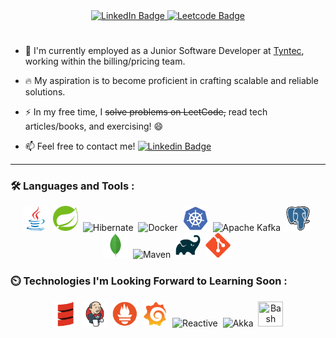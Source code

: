 <!-- <div id="header" align="center">
  <img src="https://media.tenor.com/itjFesV8_RUAAAAi/soulja-boy-pepe.gif" width="150"/>
</div> -->
<div id="badges" align="center">
  <a href="https://www.linkedin.com/in/chudnovskyi/">
    <img src="https://img.shields.io/badge/LinkedIn-blue?style=for-the-badge&logo=linkedin&logoColor=white" alt="LinkedIn Badge"/>
  </a>
  <a href="https://leetcode.com/chudnovskyi/">
    <img src="https://img.shields.io/badge/dynamic/json?style=for-the-badge&labelColor=black&color=%23ffa116&label=Solved&query=solvedOverTotal&url=https%3A%2F%2Fleetcode-badge.vercel.app%2Fapi%2Fusers%2Fchudnovskyi&logo=leetcode&logoColor=yellow" alt="Leetcode Badge"/>
  </a>
</div>
<!-- <div align="center">
  <img src="https://komarev.com/ghpvc/?username=chudnovskyi&style=flat-square&color=blue" align="center"/>
</div> -->
<h1></h1>

- :telescope: I'm currently employed as a Junior Software Developer at [Tyntec](https://www.tyntec.com/), working within the billing/pricing team.

- :fire: My aspiration is to become proficient in crafting scalable and reliable solutions.

- :zap: In my free time, I ~~solve problems on LeetCode,~~ read tech articles/books, and exercising! 😄

- :mailbox: Feel free to contact me! [![Linkedin Badge](https://img.shields.io/badge/-Viacheslav-blue?style=flat&logo=Linkedin&logoColor=white)](https://www.linkedin.com/in/chudnovskyi/)


---


### :hammer_and_wrench: Languages and Tools :
<div align="center">
  <img src="https://github.com/devicons/devicon/blob/master/icons/java/java-original.svg" title="Java" alt="Java" width="40" height="40"/>&nbsp;
  <img src="https://github.com/devicons/devicon/blob/master/icons/spring/spring-original.svg" title="Spring" alt="Spring" width="40" height="40"/>&nbsp;
  <img src="https://www.svgrepo.com/show/353874/hibernate.svg" title="Hibernate" alt="Hibernate" width="40" height="40"/>&nbsp;
  <img src="https://www.svgrepo.com/show/452192/docker.svg" title="Docker" alt="Docker" width="40" height="40"/>&nbsp;
  <img src="https://github.com/devicons/devicon/blob/master/icons/kubernetes/kubernetes-plain.svg" title="Kubernetes" alt="Kubernetes" width="40" height="40"/>&nbsp;
  <img src="https://www.svgrepo.com/show/353951/kafka-icon.svg" title="Apache Kafka" alt="Apache Kafka" width="40" height="40"/>&nbsp;
  <img src="https://github.com/devicons/devicon/blob/master/icons/postgresql/postgresql-original.svg" title="PostgreSQL"  alt="PostgreSQL" width="40" height="40"/>&nbsp;
  <img src="https://github.com/devicons/devicon/blob/master/icons/mongodb/mongodb-original.svg" title="MongoDB" alt="MongoDB" width="40" height="40"/>&nbsp;
  <img src="https://www.svgrepo.com/show/373829/maven.svg" title="Maven"  alt="Maven" width="40" height="40"/>&nbsp;
  <img src="https://github.com/devicons/devicon/blob/master/icons/gradle/gradle-plain.svg" title="Gradle"  alt="Gradle" width="40" height="40"/>&nbsp;
  <img src="https://github.com/devicons/devicon/blob/master/icons/git/git-original.svg" title="Git" alt="Git" width="40" height="40"/>&nbsp;
</div>


### :timer_clock: Technologies I'm Looking Forward to Learning Soon :
<div align="center">
  <img src="https://github.com/devicons/devicon/blob/master/icons/scala/scala-original.svg" title="Scala" alt="Scala" width="40" height="40"/>&nbsp;
  <img src="https://github.com/devicons/devicon/blob/master/icons/jenkins/jenkins-original.svg" title="Jenkins" alt="Jenkins" width="40" height="40"/>&nbsp;
  <img src="https://github.com/devicons/devicon/blob/master/icons/prometheus/prometheus-original.svg" title="Prometheus" alt="Prometheus" width="40" height="40"/>&nbsp;
  <img src="https://github.com/devicons/devicon/blob/master/icons/grafana/grafana-original.svg" title="Grafana" alt="Grafana" width="40" height="40"/>&nbsp;
  <img src="https://github.com/chudnovskyi/chudnovskyi/assets/114475465/4f542195-2744-43cd-bcba-0caf38b0b4af" title="Reactive" alt="Reactive" width="40" height="40"/>&nbsp;
  <img src="https://seeklogo.com/images/A/akka-logo-24316F492F-seeklogo.com.png" title="Akka" alt="Akka" width="40" height="40"/>&nbsp;
  <img src="https://www.svgrepo.com/show/353478/bash-icon.svg" title="Bash" **alt="Bash" width="40" height="40"/>
</div>

<!-- ---

### :fire: My Stats :
<div>
  <a href="https://git.io/streak-stats" style="display: inline-block; margin-right: 10px;">
    <img src="http://github-readme-streak-stats.herokuapp.com?user=chudnovskyi" alt="GitHub Streak" />
  </a>
  <a href="https://github.com/anuraghazra/github-readme-stats" style="display: inline-block;">
    <img src="https://github-readme-stats.vercel.app/api/top-langs/?username=chudnovskyi&layout=compact" alt="Top Languages" />
  </a>
</div> -->
